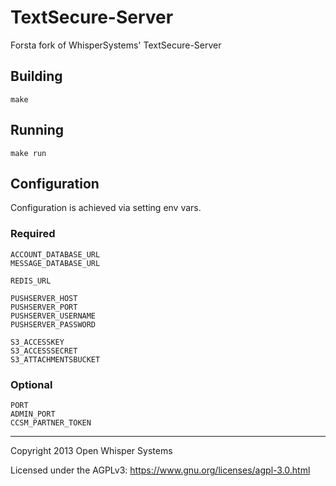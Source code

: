 TextSecure-Server
=================
Forsta fork of WhisperSystems' TextSecure-Server


Building
--------

    make


Running
--------

    make run



Configuration
--------

Configuration is achieved via setting env vars.

### Required

    ACCOUNT_DATABASE_URL
    MESSAGE_DATABASE_URL

    REDIS_URL

    PUSHSERVER_HOST
    PUSHSERVER_PORT
    PUSHSERVER_USERNAME
    PUSHSERVER_PASSWORD

    S3_ACCESSKEY
    S3_ACCESSSECRET
    S3_ATTACHMENTSBUCKET

### Optional

    PORT
    ADMIN_PORT
    CCSM_PARTNER_TOKEN


---------------------

Copyright 2013 Open Whisper Systems

Licensed under the AGPLv3: https://www.gnu.org/licenses/agpl-3.0.html
